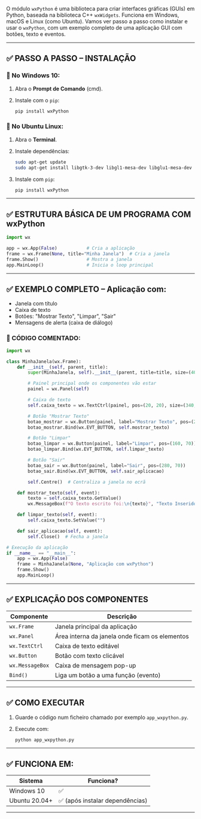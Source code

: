 O módulo `wxPython` é uma biblioteca para criar interfaces gráficas (GUIs) em Python, baseada na biblioteca C++ `wxWidgets`. Funciona em Windows, macOS e Linux (como Ubuntu). Vamos ver passo a passo como instalar e usar o `wxPython`, com um exemplo completo de uma aplicação GUI com botões, texto e eventos.

---

## ✅ PASSO A PASSO – INSTALAÇÃO

### 🔹 No **Windows 10**:

1. Abra o **Prompt de Comando** (cmd).
2. Instale com o `pip`:

   ```bash
   pip install wxPython
   ```

### 🔹 No **Ubuntu Linux**:

1. Abra o **Terminal**.
2. Instale dependências:

   ```bash
   sudo apt-get update
   sudo apt-get install libgtk-3-dev libgl1-mesa-dev libglu1-mesa-dev
   ```
3. Instale com `pip`:

   ```bash
   pip install wxPython
   ```

---

## ✅ ESTRUTURA BÁSICA DE UM PROGRAMA COM wxPython

```python
import wx

app = wx.App(False)           # Cria a aplicação
frame = wx.Frame(None, title="Minha Janela")  # Cria a janela
frame.Show()                  # Mostra a janela
app.MainLoop()                # Inicia o loop principal
```

---

## ✅ EXEMPLO COMPLETO – Aplicação com:

* Janela com título
* Caixa de texto
* Botões: "Mostrar Texto", "Limpar", "Sair"
* Mensagens de alerta (caixa de diálogo)

### 🔽 CÓDIGO COMENTADO:

```python
import wx

class MinhaJanela(wx.Frame):
    def __init__(self, parent, title):
        super(MinhaJanela, self).__init__(parent, title=title, size=(400, 300))

        # Painel principal onde os componentes vão estar
        painel = wx.Panel(self)

        # Caixa de texto
        self.caixa_texto = wx.TextCtrl(painel, pos=(20, 20), size=(340, 30))

        # Botão "Mostrar Texto"
        botao_mostrar = wx.Button(painel, label="Mostrar Texto", pos=(20, 70))
        botao_mostrar.Bind(wx.EVT_BUTTON, self.mostrar_texto)

        # Botão "Limpar"
        botao_limpar = wx.Button(painel, label="Limpar", pos=(160, 70))
        botao_limpar.Bind(wx.EVT_BUTTON, self.limpar_texto)

        # Botão "Sair"
        botao_sair = wx.Button(painel, label="Sair", pos=(280, 70))
        botao_sair.Bind(wx.EVT_BUTTON, self.sair_aplicacao)

        self.Centre()  # Centraliza a janela no ecrã

    def mostrar_texto(self, event):
        texto = self.caixa_texto.GetValue()
        wx.MessageBox(f"O texto escrito foi:\n{texto}", "Texto Inserido", wx.OK | wx.ICON_INFORMATION)

    def limpar_texto(self, event):
        self.caixa_texto.SetValue("")

    def sair_aplicacao(self, event):
        self.Close()  # Fecha a janela

# Execução da aplicação
if __name__ == "__main__":
    app = wx.App(False)
    frame = MinhaJanela(None, "Aplicação com wxPython")
    frame.Show()
    app.MainLoop()
```

---

## ✅ EXPLICAÇÃO DOS COMPONENTES

| Componente      | Descrição                                      |
| --------------- | ---------------------------------------------- |
| `wx.Frame`      | Janela principal da aplicação                  |
| `wx.Panel`      | Área interna da janela onde ficam os elementos |
| `wx.TextCtrl`   | Caixa de texto editável                        |
| `wx.Button`     | Botão com texto clicável                       |
| `wx.MessageBox` | Caixa de mensagem pop-up                       |
| `Bind()`        | Liga um botão a uma função (evento)            |

---

## ✅ COMO EXECUTAR

1. Guarde o código num ficheiro chamado por exemplo `app_wxpython.py`.
2. Execute com:

   ```bash
   python app_wxpython.py
   ```

---

## ✅ FUNCIONA EM:

| Sistema       | Funciona?                      |
| ------------- | ------------------------------ |
| Windows 10    | ✅                              |
| Ubuntu 20.04+ | ✅ (após instalar dependências) |

---
